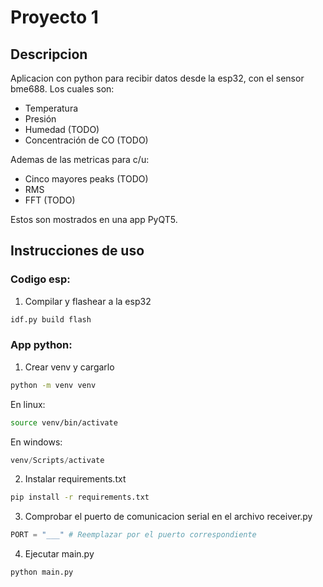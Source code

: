 # Proyecto 1 

## Descripcion
Aplicacion con python para recibir datos desde la esp32, con el sensor bme688. Los cuales son:
- Temperatura
- Presión
- Humedad (TODO)
- Concentración de CO (TODO)

Ademas de las metricas para c/u:
- Cinco mayores peaks (TODO)
- RMS
- FFT (TODO)

Estos son mostrados en una app PyQT5.

## Instrucciones de uso

### Codigo esp:
1. Compilar y flashear a la esp32
```py
idf.py build flash
```
### App python:
1. Crear venv y cargarlo
```sh
python -m venv venv
```
En linux:
```sh
source venv/bin/activate
```
En windows:
```ps1
venv/Scripts/activate
```
2. Instalar requirements.txt
```sh
pip install -r requirements.txt
```
3. Comprobar el puerto de comunicacion serial en el archivo receiver.py
```py
PORT = "___" # Reemplazar por el puerto correspondiente
```
4. Ejecutar main.py
```sh
python main.py
```